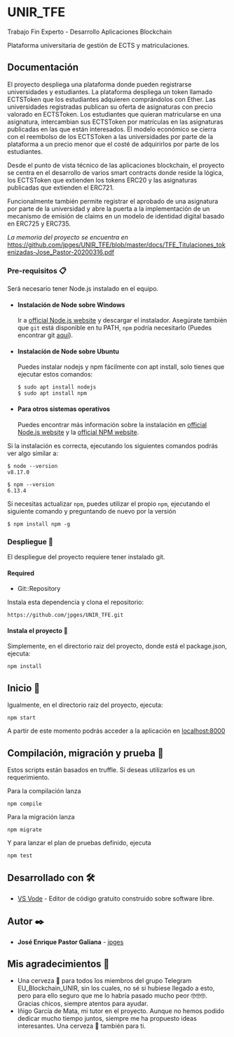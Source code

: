 # UNIR_TFE

Trabajo Fin Experto - Desarrollo Aplicaciones Blockchain

Plataforma universitaria de gestión de ECTS y matriculaciones.

## Documentación

El proyecto despliega una plataforma donde pueden registrarse universidades y estudiantes. La plataforma despliega un token
llamado ECTSToken que los estudiantes adquieren comprándolos con Ether. Las universidades registradas publican su oferta de asignaturas
con precio valorado en ECTSToken. Los estudiantes que quieran matricularse en una asignatura, intercambian sus ECTSToken por matrículas 
en las asignaturas publicadas en las que están interesados. El modelo económico se cierra con el reembolso de los ECTSToken a las 
universidades por parte de la plataforma a un precio menor que el costé de adquirirlos por parte de los estudiantes.

Desde el punto de vista técnico de las aplicaciones blockchain, el proyecto se centra en el desarrollo de varios smart contracts 
donde reside la lógica, los ECTSToken que extienden los tokens ERC20 y las asignaturas publicadas que extienden el ERC721. 

Funcionalmente también permite registrar el aprobado de una asignatura por parte de la universidad y abre la puerta a la implementación
de un mecanismo de emisión de claims en un modelo de identidad digital basado en ERC725 y ERC735.

_La memoria del proyecto se encuentra en_ 
https://github.com/jpges/UNIR_TFE/blob/master/docs/TFE_Titulaciones_tokenizadas-Jose_Pastor-20200316.pdf


### Pre-requisitos 📋

Será necesario tener Node.js instalado en el equipo.

- #### Instalación de Node sobre Windows

  Ir a [official Node.js website](https://nodejs.org/) y descargar el instalador.
Asegúrate también que `git` está disponible en tu PATH, `npm` podría necesitarlo (Puedes encontrar git [aquí](https://git-scm.com/)).

- #### Instalación de Node sobre Ubuntu

  Puedes instalar nodejs y npm fácilmente con apt install, solo tienes que ejecutar estos comandos:

      $ sudo apt install nodejs
      $ sudo apt install npm

- #### Para otros sistemas operativos
  Puedes encontrar más información sobre la instalación en [official Node.js website](https://nodejs.org/) y la [official NPM website](https://npmjs.org/).

Si la instalación es correcta, ejecutando los siguientes comandos podrás ver algo similar a: 

    $ node --version
    v8.17.0

    $ npm --version
    6.13.4

Si necesitas actualizar `npm`, puedes utilizar el propio `npm`, ejecutando el siguiente comando y preguntando de nuevo por la versión

    $ npm install npm -g

### Despliegue 🔧

El despliegue del proyecto requiere tener instalado git.

#### Required
* Git::Repository

Instala esta dependencia y clona el repositorio:
```
https://github.com/jpges/UNIR_TFE.git
```

#### Instala el proyecto :hammer:
Simplemente, en el directorio raiz del proyecto, donde está el package.json, ejecuta:
```
npm install
```

## Inicio :rocket:

Igualmente, en el directorio raiz del proyecto, ejecuta:

```
npm start
```  

A partir de este momento podrás acceder a la aplicación en [localhost:8000](http://localhost:8000)


## Compilación, migración y prueba :construction:

Estos scripts están basados en truffle. Si deseas utilizarlos es un requerimiento.

Para la compilación lanza 
```
npm compile
```  

Para la migración lanza
```
npm migrate
```  

Y para lanzar el plan de pruebas definido, ejecuta
```
npm test
```  

## Desarrollado con 🛠️

* [VS Vode](https://code.visualstudio.com/) - Editor de código gratuito construido sobre software libre.

## Autor ✒️

* **José Enrique Pastor Galiana** - [jpges](https://github.com/jpges)

## Mis agradecimientos 🎁

* Una cerveza 🍺 para todos los miembros del grupo Telegram EU_Blockchain_UNIR, sin los cuales, no sé si hubiese llegado a esto, pero para ello seguro que me lo habría pasado mucho peor 🤓🤓🤓. Gracias chicos, siempre atentos para ayudar.
* Iñigo García de Mata, mi tutor en el proyecto. Aunque no hemos podido dedicar mucho tiempo juntos, siempre me ha propuesto ideas interesantes. Una cerveza 🍺 también para ti.
